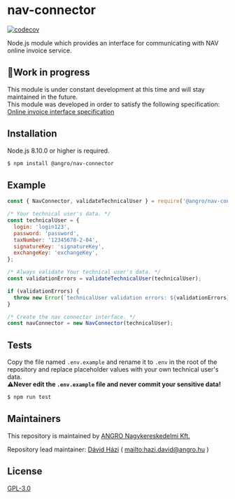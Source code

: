 # nav-connector

[![codecov](https://codecov.io/gh/angro-kft/nav-connector/branch/dev/graph/badge.svg)](https://codecov.io/gh/angro-kft/nav-connector)

Node.js module which provides an interface for communicating with NAV online invoice service.

## 🚧Work in progress

This module is under constant development at this time and will stay maintained in the future.  
This module was developed in order to satisfy the following specification:  
[Online invoice interface specification](https://onlineszamla-test.nav.gov.hu/api/files/container/download/Online%20Szamla_Interfesz%20specifik%C3%A1ci%C3%B3_EN.pdf)

## Installation

Node.js 8.10.0 or higher is required.

```sh
$ npm install @angro/nav-connector
```

## Example

```js
const { NavConnector, validateTechnicalUser } = require('@angro/nav-connector');

/* Your technical user's data. */
const technicalUser = {
  login: 'login123',
  password: 'password',
  taxNumber: '12345678-2-04',
  signatureKey: 'signatureKey',
  exchangeKey: 'exchangeKey',
};

/* Always validate Your technical user's data. */
const validationErrors = validateTechnicalUser(technicalUser);

if (validationErrors) {
  throw new Error(`technicalUser validation errors: ${validationErrors}`);
}

/* Create the nav connector interface. */
const navConnector = new NavConnector(technicalUser);
```

## Tests

Copy the file named `.env.example` and rename it to `.env` in the root of the repository and replace placeholder values with your own technical user's data.  
⚠️**Never edit the `.env.example` file and never commit your sensitive data!**

```sh
$ npm run test
```

## Maintainers

This repository is maintained by [ANGRO Nagykereskedelmi Kft.](https://angro.hu/)

Repository lead maintainer: [Dávid Házi](https://github.com/kailniris) ( <mailto:hazi.david@angro.hu> )

## License

[GPL-3.0](LICENSE)
